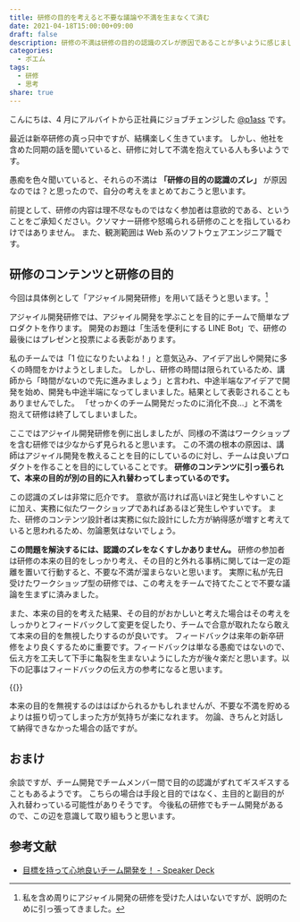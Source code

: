 ```yaml
---
title: 研修の目的を考えると不要な議論や不満を生まなくて済む
date: 2021-04-18T15:00:00+09:00
draft: false
description: 研修の不満は研修の目的の認識のズレが原因であることが多いように感じました。研修の目的が何であるかと考えると、自然と不満の原因や解決策が見えてくると思います。
categories:
  - ポエム
tags:
  - 研修
  - 思考
share: true
---
```


こんにちは、4 月にアルバイトから正社員にジョブチェンジした [@p1ass](https://twitter.com/p1ass) です。

最近は新卒研修の真っ只中ですが、結構楽しく生きています。
しかし、他社を含めた同期の話を聞いていると、研修に対して不満を抱えている人も多いようです。

愚痴を色々聞いていると、それらの不満は **「研修の目的の認識のズレ」** が原因なのでは？と思ったので、自分の考えをまとめておこうと思います。

前提として、研修の内容は理不尽なものではなく参加者は意欲的である、ということをご承知ください。クソマナー研修や怒鳴られる研修のことを指しているわけではありません。
また、観測範囲は Web 系のソフトウェアエンジニア職です。

<!--more-->

## 研修のコンテンツと研修の目的

今回は具体例として「アジャイル開発研修」を用いて話そうと思います。[^アジャイル]

アジャイル開発研修では、アジャイル開発を学ぶことを目的にチームで簡単なプロダクトを作ります。
開発のお題は「生活を便利にする LINE Bot」で、研修の最後にはプレゼンと投票による表彰があります。

[^アジャイル]: 私を含め周りにアジャイル開発の研修を受けた人はいないですが、説明のために引っ張ってきました。

私のチームでは「1 位になりたいよね！」と意気込み、アイデア出しや開発に多くの時間をかけようとしました。
しかし、研修の時間は限られているため、講師から「時間がないので先に進みましょう」と言われ、中途半端なアイデアで開発を始め、開発も中途半端になってしまいました。結果として表彰されることもありませんでした。
「せっかくのチーム開発だったのに消化不良...」と不満を抱えて研修は終了してしまいました。

ここではアジャイル開発研修を例に出しましたが、同様の不満はワークショップを含む研修では少なからず見られると思います。
この不満の根本の原因は、講師はアジャイル開発を教えることを目的にしているのに対し、チームは良いプロダクトを作ることを目的にしていることです。
**研修のコンテンツに引っ張られて、本来の目的が別の目的に入れ替わってしまっているのです。**

この認識のズレは非常に厄介です。
意欲が高ければ高いほど発生しやすいことに加え、実務に似たワークショップであればあるほど発生しやすいです。
また、研修のコンテンツ設計者は実務に似た設計にした方が納得感が増すと考えていると思われるため、勿論悪気はないでしょう。

**この問題を解決するには、認識のズレをなくすしかありません。**
研修の参加者は研修の本来の目的をしっかり考え、その目的と外れる事柄に関しては一定の距離を置いて行動すると、不要な不満が溜まらないと思います。
実際に私が先日受けたワークショップ型の研修では、この考えをチームで持てたことで不要な議論を生まずに済みました。

また、本来の目的を考えた結果、その目的がおかしいと考えた場合はその考えをしっかりとフィードバックして変更を促したり、チームで合意が取れたなら敢えて本来の目的を無視したりするのが良いです。
フィードバックは来年の新卒研修をより良くするために重要です。フィードバックは単なる愚痴ではないので、伝え方を工夫して下手に亀裂を生まないようにした方が後々楽だと思います。以下の記事はフィードバックの伝え方の参考になると思います。

{{<ex-link url="https://konifar.hatenablog.com/entry/2017/08/30/113515" >}}

本来の目的を無視するのははばかられるかもしれませんが、不要な不満を貯めるよりは振り切ってしまった方が気持ちが楽になれます。
勿論、きちんと対話して納得できなかった場合の話ですが。

## おまけ

余談ですが、チーム開発でチームメンバー間で目的の認識がずれてギスギスすることもあるようです。
こちらの場合は手段と目的ではなく、主目的と副目的が入れ替わっている可能性がありそうです。
今後私の研修でもチーム開発があるので、この辺を意識して取り組もうと思います。

## 参考文献

- [目標を持って心地良いチーム開発を！ - Speaker Deck](https://speakerdeck.com/dena_tech/mu-biao-wochi-tutexin-di-liang-itimukai-fa-wo)
